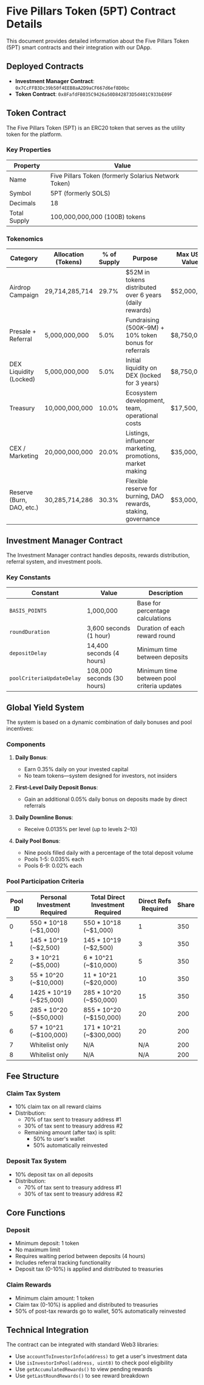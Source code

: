 # Five Pillars Token (5PT) Contract Details

This document provides detailed information about the Five Pillars Token (5PT) smart contracts and their integration with our DApp.

## Deployed Contracts

- **Investment Manager Contract**: `0x7CcFFB3Dc39b50f4EEB8aA2D9aCF667d6ef8D0bc`
- **Token Contract**: `0x8FafdFB035C9426a50D842873D5d401C933bE09F`

## Token Contract

The Five Pillars Token (5PT) is an ERC20 token that serves as the utility token for the platform.

### Key Properties

| Property | Value |
|----------|-------|
| Name | Five Pillars Token (formerly Solarius Network Token) |
| Symbol | 5PT (formerly SOLS) |
| Decimals | 18 |
| Total Supply | 100,000,000,000 (100B) tokens |

### Tokenomics

| Category | Allocation (Tokens) | % of Supply | Purpose | Max USD Value |
|----------|---------------------|------------|---------|---------------|
| Airdrop Campaign | 29,714,285,714 | 29.7% | $52M in tokens distributed over 6 years (daily rewards) | $52,000,000 |
| Presale + Referral | 5,000,000,000 | 5.0% | Fundraising ($500K–$9M) + 10% token bonus for referrals | $8,750,000 |
| DEX Liquidity (Locked) | 5,000,000,000 | 5.0% | Initial liquidity on DEX (locked for 3 years) | $8,750,000 |
| Treasury | 10,000,000,000 | 10.0% | Ecosystem development, team, operational costs | $17,500,000 |
| CEX / Marketing | 20,000,000,000 | 20.0% | Listings, influencer marketing, promotions, market making | $35,000,000 |
| Reserve (Burn, DAO, etc.) | 30,285,714,286 | 30.3% | Flexible reserve for burning, DAO rewards, staking, governance | $53,000,000 |

## Investment Manager Contract

The Investment Manager contract handles deposits, rewards distribution, referral system, and investment pools.

### Key Constants

| Constant | Value | Description |
|----------|-------|-------------|
| `BASIS_POINTS` | 1,000,000 | Base for percentage calculations |
| `roundDuration` | 3,600 seconds (1 hour) | Duration of each reward round |
| `depositDelay` | 14,400 seconds (4 hours) | Minimum time between deposits |
| `poolCriteriaUpdateDelay` | 108,000 seconds (30 hours) | Minimum time between pool criteria updates |

## Global Yield System

The system is based on a dynamic combination of daily bonuses and pool incentives:

### Components

1. **Daily Bonus**:
   - Earn 0.35% daily on your invested capital
   - No team tokens—system designed for investors, not insiders

2. **First-Level Daily Deposit Bonus**:
   - Gain an additional 0.05% daily bonus on deposits made by direct referrals

3. **Daily Downline Bonus**:
   - Receive 0.0135% per level (up to levels 2–10)

4. **Daily Pool Bonus**:
   - Nine pools filled daily with a percentage of the total deposit volume
   - Pools 1-5: 0.035% each
   - Pools 6-9: 0.02% each

### Pool Participation Criteria

| Pool ID | Personal Investment Required | Total Direct Investment Required | Direct Refs Required | Share |
|---------|------------------------------|----------------------------------|----------------------|-------|
| 0 | 550 * 10^18 (~$1,000) | 550 * 10^18 (~$1,000) | 1 | 350 |
| 1 | 145 * 10^19 (~$2,500) | 145 * 10^19 (~$2,500) | 3 | 350 |
| 2 | 3 * 10^21 (~$5,000) | 6 * 10^21 (~$10,000) | 5 | 350 |
| 3 | 55 * 10^20 (~$10,000) | 11 * 10^21 (~$20,000) | 10 | 350 |
| 4 | 1425 * 10^19 (~$25,000) | 285 * 10^20 (~$50,000) | 15 | 350 |
| 5 | 285 * 10^20 (~$50,000) | 855 * 10^20 (~$150,000) | 20 | 200 |
| 6 | 57 * 10^21 (~$100,000) | 171 * 10^21 (~$300,000) | 20 | 200 |
| 7 | Whitelist only | N/A | N/A | 200 |
| 8 | Whitelist only | N/A | N/A | 200 |

## Fee Structure

### Claim Tax System
- 10% claim tax on all reward claims
- Distribution:
  - 70% of tax sent to treasury address #1
  - 30% of tax sent to treasury address #2
  - Remaining amount (after tax) is split:
    - 50% to user's wallet
    - 50% automatically reinvested

### Deposit Tax System
- 10% deposit tax on all deposits
- Distribution:
  - 70% of tax sent to treasury address #1
  - 30% of tax sent to treasury address #2

## Core Functions

### Deposit
- Minimum deposit: 1 token
- No maximum limit
- Requires waiting period between deposits (4 hours)
- Includes referral tracking functionality
- Deposit tax (0-10%) is applied and distributed to treasuries

### Claim Rewards
- Minimum claim amount: 1 token
- Claim tax (0-10%) is applied and distributed to treasuries
- 50% of post-tax rewards go to wallet, 50% automatically reinvested

## Technical Integration

The contract can be integrated with standard Web3 libraries:

- Use `accountToInvestorInfo(address)` to get a user's investment data
- Use `isInvestorInPool(address, uint8)` to check pool eligibility
- Use `getAccumulatedRewards()` to view pending rewards
- Use `getLastRoundRewards()` to see reward breakdown
